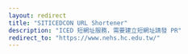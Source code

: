 ```yaml
---
layout: redirect
title: "SITICEDCON URL Shortener"
description: "ICED 短網址服務，需要建立短網址請發 PR"
redirect_to: "https://www.nehs.hc.edu.tw/"
---
```

